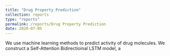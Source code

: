 ```yaml
---
title: "Drug Property Prediction"
collection: reports
type: "reports"
permalink: /reports/Drug Property Prediction
date: 2020-07-05
---
```


We use machine learning methods to predict activity of drug molecules. We construct a Self-Attention Bidirectioinal LSTM model, a 